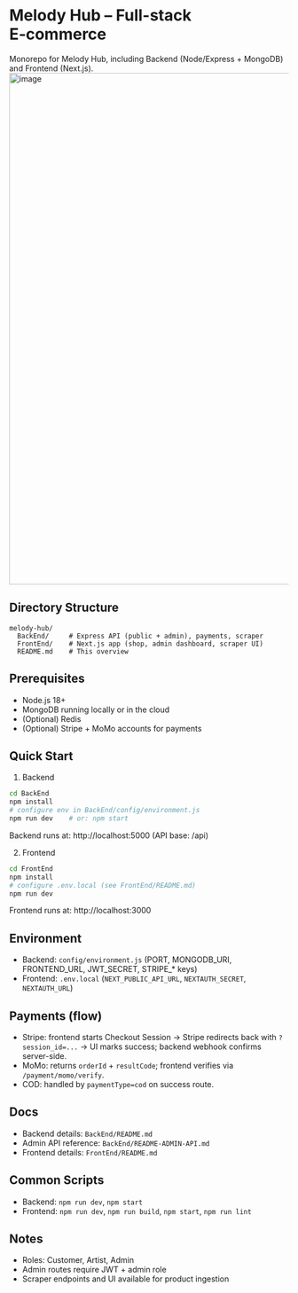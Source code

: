 # Melody Hub – Full-stack E‑commerce

Monorepo for Melody Hub, including Backend (Node/Express + MongoDB) and Frontend (Next.js).
<img width="1412" height="923" alt="image" src="https://github.com/user-attachments/assets/0d958d91-06ba-4bef-a304-c46f4d93a4ed" />

## Directory Structure
```
melody-hub/
  BackEnd/     # Express API (public + admin), payments, scraper
  FrontEnd/    # Next.js app (shop, admin dashboard, scraper UI)
  README.md    # This overview
```

## Prerequisites
- Node.js 18+
- MongoDB running locally or in the cloud
- (Optional) Redis
- (Optional) Stripe + MoMo accounts for payments

## Quick Start
1) Backend
```bash
cd BackEnd
npm install
# configure env in BackEnd/config/environment.js
npm run dev    # or: npm start
```
Backend runs at: http://localhost:5000 (API base: /api)

2) Frontend
```bash
cd FrontEnd
npm install
# configure .env.local (see FrontEnd/README.md)
npm run dev
```
Frontend runs at: http://localhost:3000

## Environment
- Backend: `config/environment.js` (PORT, MONGODB_URI, FRONTEND_URL, JWT_SECRET, STRIPE_* keys)
- Frontend: `.env.local` (`NEXT_PUBLIC_API_URL`, `NEXTAUTH_SECRET`, `NEXTAUTH_URL`)

## Payments (flow)
- Stripe: frontend starts Checkout Session → Stripe redirects back with `?session_id=...` → UI marks success; backend webhook confirms server-side.
- MoMo: returns `orderId` + `resultCode`; frontend verifies via `/payment/momo/verify`.
- COD: handled by `paymentType=cod` on success route.

## Docs
- Backend details: `BackEnd/README.md`
- Admin API reference: `BackEnd/README-ADMIN-API.md`
- Frontend details: `FrontEnd/README.md`

## Common Scripts
- Backend: `npm run dev`, `npm start`
- Frontend: `npm run dev`, `npm run build`, `npm start`, `npm run lint`

## Notes
- Roles: Customer, Artist, Admin
- Admin routes require JWT + admin role
- Scraper endpoints and UI available for product ingestion
